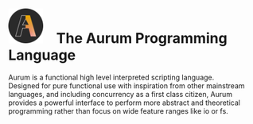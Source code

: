 <h1>
  <img src="../assets/aurum-circle.png" alt="logo" width="70"/>
  &nbsp;&nbsp;&nbsp;The Aurum Programming Language
</h1>

Aurum is a functional high level interpreted scripting language.  
Designed for pure functional use with inspiration from other mainstream languages, and including concurrency as a first class citizen, 
Aurum provides a powerful interface to perform more abstract and theoretical programming rather than focus on wide feature ranges like io or fs.
